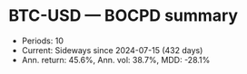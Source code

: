 # BTC-USD — BOCPD summary

- Periods: 10
- Current: Sideways since 2024-07-15 (432 days)
- Ann. return: 45.6%, Ann. vol: 38.7%, MDD: -28.1%
